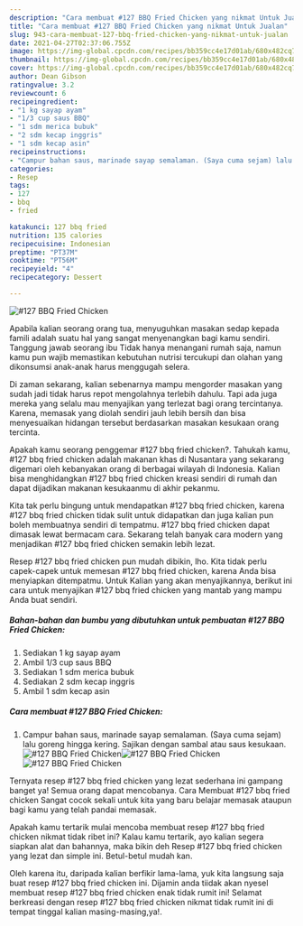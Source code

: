 ```yaml
---
description: "Cara membuat #127 BBQ Fried Chicken yang nikmat Untuk Jualan"
title: "Cara membuat #127 BBQ Fried Chicken yang nikmat Untuk Jualan"
slug: 943-cara-membuat-127-bbq-fried-chicken-yang-nikmat-untuk-jualan
date: 2021-04-27T02:37:06.755Z
image: https://img-global.cpcdn.com/recipes/bb359cc4e17d01ab/680x482cq70/127-bbq-fried-chicken-foto-resep-utama.jpg
thumbnail: https://img-global.cpcdn.com/recipes/bb359cc4e17d01ab/680x482cq70/127-bbq-fried-chicken-foto-resep-utama.jpg
cover: https://img-global.cpcdn.com/recipes/bb359cc4e17d01ab/680x482cq70/127-bbq-fried-chicken-foto-resep-utama.jpg
author: Dean Gibson
ratingvalue: 3.2
reviewcount: 6
recipeingredient:
- "1 kg sayap ayam"
- "1/3 cup saus BBQ"
- "1 sdm merica bubuk"
- "2 sdm kecap inggris"
- "1 sdm kecap asin"
recipeinstructions:
- "Campur bahan saus, marinade sayap semalaman. (Saya cuma sejam) lalu goreng hingga kering. Sajikan dengan sambal atau saus kesukaan."
categories:
- Resep
tags:
- 127
- bbq
- fried

katakunci: 127 bbq fried 
nutrition: 135 calories
recipecuisine: Indonesian
preptime: "PT37M"
cooktime: "PT56M"
recipeyield: "4"
recipecategory: Dessert

---
```



![#127 BBQ Fried Chicken](https://img-global.cpcdn.com/recipes/bb359cc4e17d01ab/680x482cq70/127-bbq-fried-chicken-foto-resep-utama.jpg)

Apabila kalian seorang orang tua, menyuguhkan masakan sedap kepada famili adalah suatu hal yang sangat menyenangkan bagi kamu sendiri. Tanggung jawab seorang ibu Tidak hanya menangani rumah saja, namun kamu pun wajib memastikan kebutuhan nutrisi tercukupi dan olahan yang dikonsumsi anak-anak harus menggugah selera.

Di zaman  sekarang, kalian sebenarnya mampu mengorder masakan yang sudah jadi tidak harus repot mengolahnya terlebih dahulu. Tapi ada juga mereka yang selalu mau menyajikan yang terlezat bagi orang tercintanya. Karena, memasak yang diolah sendiri jauh lebih bersih dan bisa menyesuaikan hidangan tersebut berdasarkan masakan kesukaan orang tercinta. 



Apakah kamu seorang penggemar #127 bbq fried chicken?. Tahukah kamu, #127 bbq fried chicken adalah makanan khas di Nusantara yang sekarang digemari oleh kebanyakan orang di berbagai wilayah di Indonesia. Kalian bisa menghidangkan #127 bbq fried chicken kreasi sendiri di rumah dan dapat dijadikan makanan kesukaanmu di akhir pekanmu.

Kita tak perlu bingung untuk mendapatkan #127 bbq fried chicken, karena #127 bbq fried chicken tidak sulit untuk didapatkan dan juga kalian pun boleh membuatnya sendiri di tempatmu. #127 bbq fried chicken dapat dimasak lewat bermacam cara. Sekarang telah banyak cara modern yang menjadikan #127 bbq fried chicken semakin lebih lezat.

Resep #127 bbq fried chicken pun mudah dibikin, lho. Kita tidak perlu capek-capek untuk memesan #127 bbq fried chicken, karena Anda bisa menyiapkan ditempatmu. Untuk Kalian yang akan menyajikannya, berikut ini cara untuk menyajikan #127 bbq fried chicken yang mantab yang mampu Anda buat sendiri.

<!--inarticleads1-->

##### Bahan-bahan dan bumbu yang dibutuhkan untuk pembuatan #127 BBQ Fried Chicken:

1. Sediakan 1 kg sayap ayam
1. Ambil 1/3 cup saus BBQ
1. Sediakan 1 sdm merica bubuk
1. Sediakan 2 sdm kecap inggris
1. Ambil 1 sdm kecap asin




<!--inarticleads2-->

##### Cara membuat #127 BBQ Fried Chicken:

1. Campur bahan saus, marinade sayap semalaman. (Saya cuma sejam) lalu goreng hingga kering. Sajikan dengan sambal atau saus kesukaan.
<img src="https://img-global.cpcdn.com/steps/d3a57e7c1d596628/160x128cq70/127-bbq-fried-chicken-langkah-memasak-1-foto.jpg" alt="#127 BBQ Fried Chicken"><img src="https://img-global.cpcdn.com/steps/2288db2c19db3940/160x128cq70/127-bbq-fried-chicken-langkah-memasak-1-foto.jpg" alt="#127 BBQ Fried Chicken"><img src="https://img-global.cpcdn.com/steps/309a5ad7236d0233/160x128cq70/127-bbq-fried-chicken-langkah-memasak-1-foto.jpg" alt="#127 BBQ Fried Chicken">



Ternyata resep #127 bbq fried chicken yang lezat sederhana ini gampang banget ya! Semua orang dapat mencobanya. Cara Membuat #127 bbq fried chicken Sangat cocok sekali untuk kita yang baru belajar memasak ataupun bagi kamu yang telah pandai memasak.

Apakah kamu tertarik mulai mencoba membuat resep #127 bbq fried chicken nikmat tidak ribet ini? Kalau kamu tertarik, ayo kalian segera siapkan alat dan bahannya, maka bikin deh Resep #127 bbq fried chicken yang lezat dan simple ini. Betul-betul mudah kan. 

Oleh karena itu, daripada kalian berfikir lama-lama, yuk kita langsung saja buat resep #127 bbq fried chicken ini. Dijamin anda tiidak akan nyesel membuat resep #127 bbq fried chicken enak tidak rumit ini! Selamat berkreasi dengan resep #127 bbq fried chicken nikmat tidak rumit ini di tempat tinggal kalian masing-masing,ya!.

